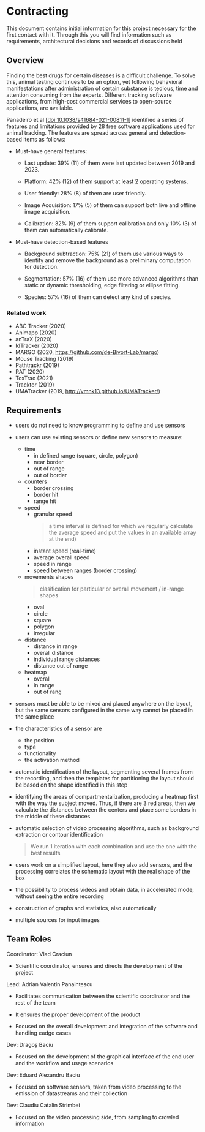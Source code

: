 # Contracting

This document contains initial information for this project necessary for the first contact with it. Through this you will find information such as requirements, architectural decisions and records of discussions held

## Overview

Finding the best drugs for certain diseases is a difficult challenge. To solve this, animal testing continues to be an option, yet following behavioral manifestations after administration of certain substance is tedious, time and attention consuming from the experts. Different tracking software applications, from high-cost commercial services to open-source applications, are available.

Panadeiro et al [[doi:10.1038/s41684-021-00811-1](https://doi.org/10.1038/s41684-021-00811-1)] identified a series of features and limitations provided by 28 free software applications used for animal tracking. The features are spread across general and detection-based items as follows:

- Must-have general features:

    - Last update: 39% (11) of them were last updated between 2019 and 2023.

    - Platform: 42% (12) of them support at least 2 operating systems.

    - User friendly: 28% (8) of them are user friendly.

    - Image Acquisition: 17% (5) of them can support both live and offline image acquisition.

    - Calibration: 32% (9) of them support calibration and only 10% (3) of them can automatically calibrate.

- Must-have detection-based features

    - Background subtraction: 75% (21) of them use various ways to identify and remove the background as a preliminary computation for detection.

    - Segmentation: 57% (16) of them use more advanced algorithms than static or dynamic thresholding, edge filtering or ellipse fitting.

    - Species: 57% (16) of them can detect any kind of species.

### Related work

- ABC Tracker (2020)
- Animapp (2020)
- anTraX (2020)
- IdTracker (2020)
- MARGO (2020, https://github.com/de-Bivort-Lab/margo)
- Mouse Tracking (2019)
- Pathtrackr (2019)
- RAT (2020)
- ToxTrac (2021)
- Tracktor (2019)
- UMATracker (2019, http://ymnk13.github.io/UMATracker/)

## Requirements

- users do not need to know programming to define and use sensors

- users can use existing sensors or define new sensors to measure:
    - time
        - in defined range (square, circle, polygon)
        - near border
        - out of range
        - out of border
    - counters
        - border crossing
        - border hit
        - range hit
    - speed
        - granular speed
            > a time interval is defined for which we regularly calculate the average speed and put the values in an available array at the end)
        - instant speed (real-time)
        - average overall speed
        - speed in range
        - speed between ranges (border crossing)
    - movements shapes
        > clasification for particular or overall movement / in-range shapes
        - oval
        - circle
        - square
        - polygon
        - irregular
    - distance
        - distance in range
        - overall distance
        - individual range distances
        - distance out of range
    - heatmap
        - overall
        - in range
        - out of rang

- sensors must be able to be mixed and placed anywhere on the layout, but the same sensors configured in the same way cannot be placed in the same place

- the characteristics of a sensor are
    - the position
    - type
    - functionality
    - the activation method

- automatic identification of the layout, segmenting several frames from the recording, and then the templates for partitioning the layout should be based on the shape identified in this step

- identifying the areas of compartmentalization, producing a heatmap first with the way the subject moved. Thus, if there are 3 red areas, then we calculate the distances between the centers and place some borders in the middle of these distances

- automatic selection of video processing algorithms, such as background extraction or contour identification
    > We run 1 iteration with each combination and use the one with the best results

- users work on a simplified layout, here they also add sensors, and the processing correlates the schematic layout with the real shape of the box

- the possibility to process videos and obtain data, in accelerated mode, without seeing the entire recording

- construction of graphs and statistics, also automatically

- multiple sources for input images

## Team Roles

Coordinator: Vlad Craciun

- Scientific coordinator, ensures and directs the development of the project

Lead: Adrian Valentin Panaintescu

- Facilitates communication between the scientific coordinator and the rest of the team

- It ensures the proper development of the product

- Focused on the overall development and integration of the software and handling eadge cases

Dev: Dragoș Baciu

- Focused on the development of the graphical interface of the end user and the workflow and usage scenarios

Dev: Eduard Alexandru Baciu

- Focused on software sensors, taken from video processing to the emission of datastreams and their collection

Dev: Claudiu Catalin Strimbei

- Focused on the video processing side, from sampling to crowled information
